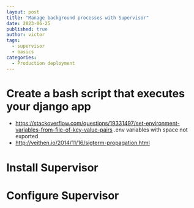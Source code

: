 ```yaml
---
layout: post
title: "Manage background processes with Supervisor"
date: 2023-06-25
published: true
author: victor
tags:
  - supervisor
  - basics
categories:
  - Production deployment
---
```


# Create a bash script that executes your django app

- https://stackoverflow.com/questions/19331497/set-environment-variables-from-file-of-key-value-pairs
.env variables with space not exported
- http://veithen.io/2014/11/16/sigterm-propagation.html


# Install Supervisor


# Configure Supervisor 


